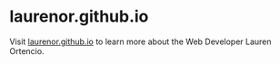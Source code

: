 # laurenor.github.io
Visit <a href="http://laurenor.github.io">laurenor.github.io</a> to learn more about the Web Developer Lauren Ortencio.
